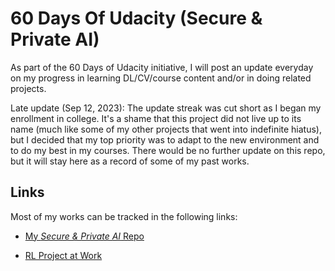 # 60 Days Of Udacity (Secure & Private AI)

As part of the 60 Days of Udacity initiative, I will post an update everyday on my progress in learning DL/CV/course content and/or in doing related projects.

Late update (Sep 12, 2023): The update streak was cut short as I began my enrollment in college.
It's a shame that this project did not live up to its name (much like some of my other projects that went into indefinite hiatus), but I decided that my top priority was to adapt to the new environment and to do my best in my courses.
There would be no further update on this repo, but it will stay here as a record of some of my past works.

## Links

Most of my works can be tracked in the following links:

* [My _Secure & Private AI_ Repo](https://github.com/wytyang00/private-ai)

* [RL Project at Work](https://github.com/deconlabs/Binanace_trading_simulation)
